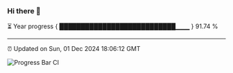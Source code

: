 ### Hi there 👋

⏳ Year progress { ███████████████████████████▁▁▁ } 91.74 %

---

⏰ Updated on Sun, 01 Dec 2024 18:06:12 GMT

![Progress Bar CI](https://github.com/liununu/liununu/workflows/Progress%20Bar%20CI/badge.svg)
